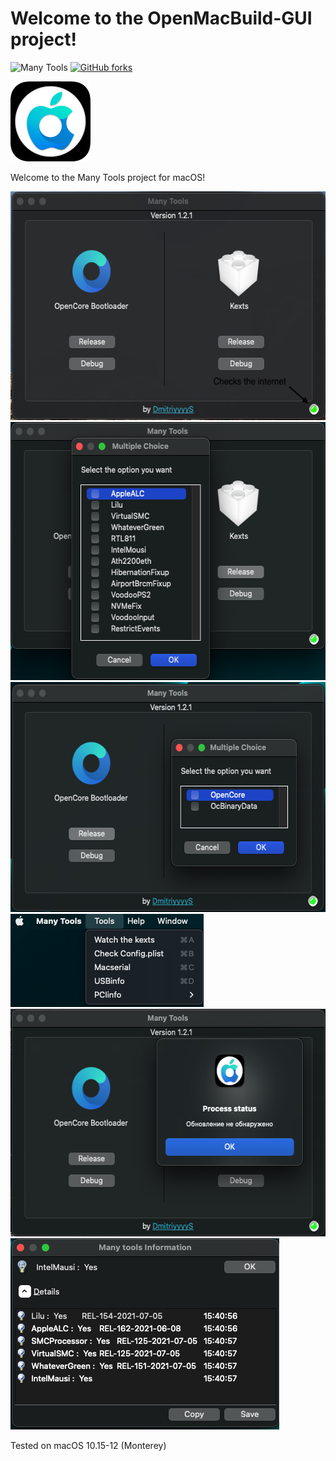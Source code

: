 # Welcome to the OpenMacBuild-GUI project!
![Many Tools](https://img.shields.io/badge/Many%20Tools-1.2.1-green)
[![GitHub forks](https://img.shields.io/badge/Download-program-yellow)](https://github.com/DmitriyyyyS/ManyTools/releases/tag/1.2.1)


<img src="https://github.com/DmitriyyyyS/ManyTools/blob/main/Others/p/logo.png" width="128" height="128"/>

Welcome to the Many Tools project for macOS!
  

<img src="https://github.com/DmitriyyyyS/ManyTools/blob/main/Others/p/1.png" width="560" height="366"/>

<img src="https://github.com/DmitriyyyyS/ManyTools/blob/main/Others/p/5.png" width="558" height="413"/>

<img src="https://github.com/DmitriyyyyS/ManyTools/blob/main/Others/p/6.png" width="562" height="368"/>


<img src="https://github.com/DmitriyyyyS/ManyTools/blob/main/Others/p/3.png" width="309" height="149"/>

<img src="https://github.com/DmitriyyyyS/ManyTools/blob/main/Others/p/4.png" width="559" height="364"/>

<img src="https://github.com/DmitriyyyyS/ManyTools/blob/main/Others/p/7.png" width="430" height="306"/>


Tested on macOS 10.15-12 (Monterey)

